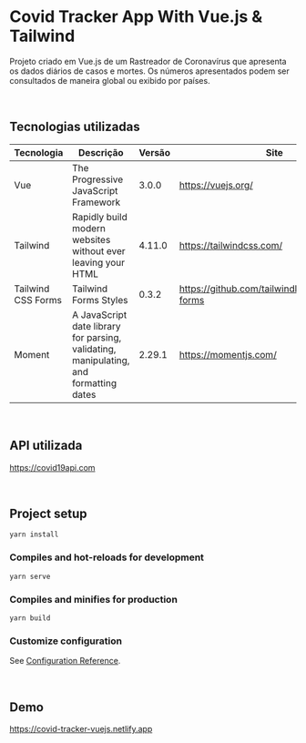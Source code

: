# Covid Tracker App With Vue.js & Tailwind

Projeto criado em Vue.js de um Rastreador de Coronavírus que apresenta os dados diários de casos e mortes.
Os números apresentados podem ser consultados de maneira global ou exibido por países.

<br>

## Tecnologias utilizadas
Tecnologia | Descrição | Versão | Site
------------ | ------------- | ------------ | ------------
Vue | The Progressive JavaScript Framework | 3.0.0 | https://vuejs.org/
Tailwind | Rapidly build modern websites without ever leaving your HTML | 4.11.0 | https://tailwindcss.com/
Tailwind CSS Forms  | Tailwind Forms Styles | 0.3.2 | https://github.com/tailwindlabs/tailwindcss-forms
Moment | A JavaScript date library for parsing, validating, manipulating, and formatting dates | 2.29.1 | https://momentjs.com/

<br>

## API utilizada

https://covid19api.com


<br>

## Project setup
```
yarn install
```

### Compiles and hot-reloads for development
```
yarn serve
```

### Compiles and minifies for production
```
yarn build
```

### Customize configuration
See [Configuration Reference](https://cli.vuejs.org/config/).

<br>

## Demo

https://covid-tracker-vuejs.netlify.app
